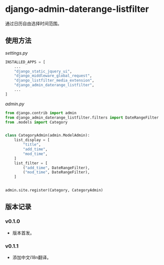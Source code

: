 # django-admin-daterange-listfilter

通过日历自由选择时间范围。

## 使用方法

*settings.py*

```python
INSTALLED_APPS = [
    ...
    "django_static_jquery_ui",
    "django_middleware_global_request",
    "django_listfilter_media_extension",
    "django_admin_daterange_listfilter",
    ...
]
```

*admin.py*

```python
from django.contrib import admin
from django_admin_daterange_listfilter.filters import DateRangeFilter
from .models import Category


class CategoryAdmin(admin.ModelAdmin):
    list_display = [
        "title",
        "add_time",
        "mod_time",
    ]
    list_filter = [
        ("add_time", DateRangeFilter),
        ("mod_time", DateRangeFilter),
    ]


admin.site.register(Category, CategoryAdmin)
```

## 版本记录

### v0.1.0

- 版本首发。

### v0.1.1

- 添加中文i18n翻译。
